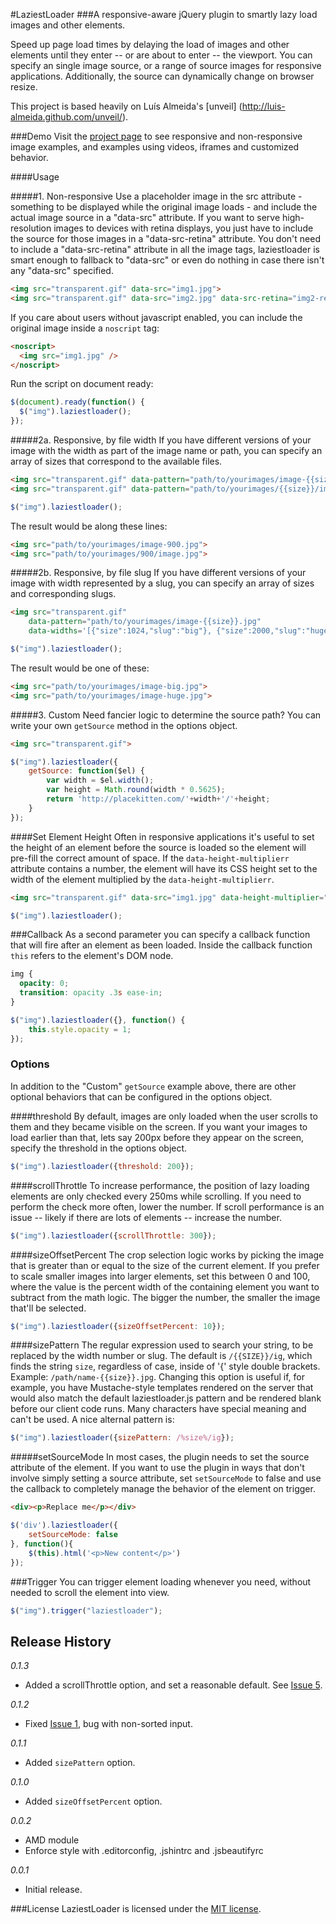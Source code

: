 #LaziestLoader
###A responsive-aware jQuery plugin to smartly lazy load images and other elements.

Speed up page load times by delaying the load of images and other elements until they enter -- or are about to enter -- the viewport. You can specify an single image source, or a range of source images for responsive applications. Additionally, the source can dynamically change on browser resize.

This project is based heavily on Luís Almeida's [unveil] (http://luis-almeida.github.com/unveil/).

###Demo
Visit the [project page](http://sjwilliams.github.io/laziestloader/) to see responsive and non-responsive image examples, and examples using videos, iframes and customized behavior.

####Usage

#####1. Non-responsive
Use a placeholder image in the src attribute - something to be displayed while the original image loads - and include the actual image source in a "data-src" attribute.
If you want to serve high-resolution images to devices with retina displays, you just have to include the source for those images in a "data-src-retina" attribute.
You don't need to include a "data-src-retina" attribute in all the image tags, laziestloader is smart enough to fallback to "data-src" or even do nothing in case there isn't any "data-src" specified.
```html
<img src="transparent.gif" data-src="img1.jpg">
<img src="transparent.gif" data-src="img2.jpg" data-src-retina="img2-retina.jpg">
```
If you care about users without javascript enabled, you can include the original image inside a ```noscript``` tag:
```html
<noscript>
  <img src="img1.jpg" />
</noscript>
```
Run the script on document ready:
```javascript
$(document).ready(function() {
  $("img").laziestloader();
});
```
#####2a. Responsive, by file width
If you have different versions of your image with the width as part of the image name or path, you can specify an array of sizes that correspond to the available files.

```html
<img src="transparent.gif" data-pattern="path/to/yourimages/image-{{size}}.jpg" data-pattern-retina="path/to/yourimages/image-{{size}}@2x.jpg" data-widths="[320, 640, 900, 1564]">
<img src="transparent.gif" data-pattern="path/to/yourimages/{{size}}/image.jpg" data-pattern-retina="path/to/yourimages/{{size}}/image@2x.jpg" data-widths="[320, 640, 900, 1564]">
```
```javascript
$("img").laziestloader();
```

The result would be along these lines:
```html
<img src="path/to/yourimages/image-900.jpg">
<img src="path/to/yourimages/900/image.jpg">
```

#####2b. Responsive, by file slug
If you have different versions of your image with width represented by a slug, you can specify an array of sizes and corresponding slugs.
```html
<img src="transparent.gif" 
	data-pattern="path/to/yourimages/image-{{size}}.jpg"
	data-widths='[{"size":1024,"slug":"big"}, {"size":2000,"slug":"huge"}]'>
```
```javascript
$("img").laziestloader();
```

The result would be one of these:
```html
<img src="path/to/yourimages/image-big.jpg">
<img src="path/to/yourimages/image-huge.jpg">
```

#####3. Custom
Need fancier logic to determine the source path? You can write your own `getSource` method in the options object.
```html
<img src="transparent.gif">
```
```javascript
$("img").laziestloader({
	getSource: function($el) {
	    var width = $el.width();
	    var height = Math.round(width * 0.5625);
	    return 'http://placekitten.com/'+width+'/'+height;
	}
});
```
####Set Element Height
Often in responsive applications it's useful to set the height of an element before the source is loaded so the element will pre-fill the correct amount of space. If the `data-height-multiplierr` attribute contains a number, the element will have its CSS height set to the width of the element multiplied by the `data-height-multiplierr`.
```html
<img src="transparent.gif" data-src="img1.jpg" data-height-multiplier="0.5625">
```
```javascript
$("img").laziestloader();
```

###Callback
As a second parameter you can specify a callback function that will fire after an element as been loaded.
Inside the callback function ```this``` refers to the element's DOM node.
```css
img {
  opacity: 0;
  transition: opacity .3s ease-in;
}
```
```javascript
$("img").laziestloader({}, function() {
	this.style.opacity = 1;
});
```

### Options
In addition to the "Custom" `getSource` example above, there are other optional behaviors that can be configured in the options object.

####threshold
By default, images are only loaded when the user scrolls to them and they became visible on the screen.
If you want your images to load earlier than that, lets say 200px before they appear on the screen, specify the threshold in the options object.
```javascript
$("img").laziestloader({threshold: 200});
```

####scrollThrottle
To increase performance, the position of lazy loading elements are only checked every 250ms while scrolling. If you need to perform the check more often, lower the number. If scroll performance is an issue -- likely if there are lots of elements -- increase the number.
```javascript
$("img").laziestloader({scrollThrottle: 300});
```

####sizeOffsetPercent
The crop selection logic works by picking the image that is greater than or equal to the size of the current element. If you prefer to scale smaller images into larger elements, set this between 0 and 100, where the value is the percent width of the containing element you want to subtract from the math logic. The bigger the number, the smaller the image that'll be selected.
```javascript
$("img").laziestloader({sizeOffsetPercent: 10});
```

####sizePattern
The regular expression used to search your string, to be replaced by the width number or slug. The default is `/{{SIZE}}/ig`, which finds the string `size`, regardless of case, inside of '{' style double brackets. Example: `/path/name-{{size}}.jpg`. Changing this option is useful if, for example, you have Mustache-style templates rendered on the server that would also match the default laziestloader.js pattern and be rendered blank before our client code runs. Many characters have special meaning and can't be used. A nice alternal pattern is:
```javascript
$("img").laziestloader({sizePattern: /%size%/ig});
```

#####setSourceMode
In most cases, the plugin needs to set the source attribute of the element. If you want to use the plugin in ways that don't involve simply setting a source attribute, set `setSourceMode` to false and use the callback to completely manage the behavior of the element on trigger.

```html
<div><p>Replace me</p></div>
```
```js
$('div').laziestloader({
    setSourceMode: false
}, function(){
    $(this).html('<p>New content</p>')
});
```

###Trigger
You can trigger element loading whenever you need, without needed to scroll the element into view.
```javascript
$("img").trigger("laziestloader");
```

## Release History
*0.1.3*

* Added a scrollThrottle option, and set a reasonable default. See [Issue 5](https://github.com/sjwilliams/laziestloader/issues/5). 

*0.1.2*

* Fixed [Issue 1](https://github.com/sjwilliams/laziestloader/issues/1), bug with non-sorted input. 

*0.1.1*

* Added `sizePattern` option.

*0.1.0*

* Added `sizeOffsetPercent` option.

*0.0.2*

* AMD module
* Enforce style with .editorconfig, .jshintrc and .jsbeautifyrc

*0.0.1*

* Initial release.

###License
LaziestLoader is licensed under the [MIT license](http://opensource.org/licenses/MIT).
